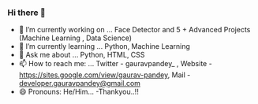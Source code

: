 ### Hi there 👋
- 🔭 I’m currently working on ... Face Detector and 5 + Advanced Projects (Machine Learning , Data Science)
- 🌱 I’m currently learning ... Python, Machine Learning
- 💬 Ask me about ... Python, HTML, CSS
- 📫 How to reach me: ... Twitter - gauravpandey_ , Website - https://sites.google.com/view/gaurav-pandey, Mail - developer.gauravpandey@gmail.com
- 😄 Pronouns: He/Him...
-Thankyou..!!

<!--
**GRVP17/grvp17** is a ✨ _special_ ✨ repository because its `README.md` (this file) appears on your GitHub profile.

